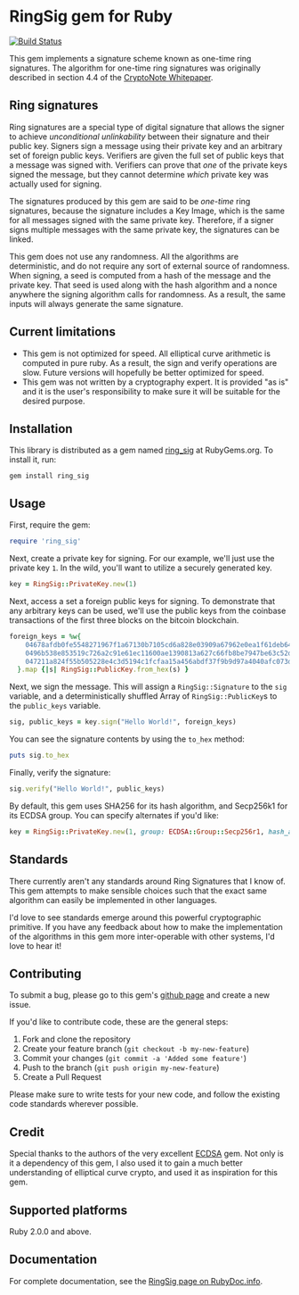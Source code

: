 # RingSig gem for Ruby

[![Build Status](https://travis-ci.org/jamoes/ring_sig.svg?branch=master)](https://travis-ci.org/jamoes/ring_sig)

This gem implements a signature scheme known as one-time ring signatures.
The algorithm for one-time ring signatures was originally described in section
4.4 of the [CryptoNote Whitepaper](https://cryptonote.org/whitepaper.pdf).

## Ring signatures

Ring signatures are a special type of digital signature that allows the signer
to achieve *unconditional unlinkability* between their signature and their
public key. Signers sign a message using their private key and an arbitrary set
of foreign public keys. Verifiers are given the full set of public keys that a
message was signed with. Verifiers can prove that *one* of the private keys
signed the message, but they cannot determine *which* private key was actually
used for signing.

The signatures produced by this gem are said to be *one-time* ring signatures,
because the signature includes a Key Image, which is the same for all messages
signed with the same private key. Therefore, if a signer signs multiple messages
with the same private key, the signatures can be linked.

This gem does not use any randomness. All the algorithms are deterministic, and
do not require any sort of external source of randomness. When signing, a seed
is computed from a hash of the message and the private key. That seed is used
along with the hash algorithm and a nonce anywhere the signing algorithm calls
for randomness. As a result, the same inputs will always generate the same
signature.

## Current limitations

- This gem is not optimized for speed. All elliptical curve arithmetic is
computed in pure ruby. As a result, the sign and verify operations are slow.
Future versions will hopefully be better optimized for speed.
- This gem was not written by a cryptography expert. It is provided "as is"
and it is the user's responsibility to make sure it will be suitable for the
desired purpose.

## Installation

This library is distributed as a gem named [ring_sig](https://rubygems.org/gems/ring_sig)
at RubyGems.org.  To install it, run:

    gem install ring_sig

## Usage

First, require the gem:
```ruby
require 'ring_sig'
```

Next, create a private key for signing. For our example, we'll just use the
private key `1`. In the wild, you'll want to utilize a securely generated key.
```ruby
key = RingSig::PrivateKey.new(1)
```

Next, access a set a foreign public keys for signing. To demonstrate that any
arbitrary keys can be used, we'll use the public keys from the coinbase
transactions of the first three blocks on the bitcoin blockchain.

```ruby
foreign_keys = %w{
    04678afdb0fe5548271967f1a67130b7105cd6a828e03909a67962e0ea1f61deb649f6bc3f4cef38c4f35504e51ec112de5c384df7ba0b8d578a4c702b6bf11d5f
    0496b538e853519c726a2c91e61ec11600ae1390813a627c66fb8be7947be63c52da7589379515d4e0a604f8141781e62294721166bf621e73a82cbf2342c858ee
    047211a824f55b505228e4c3d5194c1fcfaa15a456abdf37f9b9d97a4040afc073dee6c89064984f03385237d92167c13e236446b417ab79a0fcae412ae3316b77
  }.map {|s| RingSig::PublicKey.from_hex(s) }
```

Next, we sign the message. This will assign a `RingSig::Signature` to the `sig`
variable, and a deterministically shuffled Array of `RingSig::PublicKey`s to the
`public_keys` variable.
```ruby
sig, public_keys = key.sign("Hello World!", foreign_keys)
```

You can see the signature contents by using the `to_hex` method:
```ruby
puts sig.to_hex
```

Finally, verify the signature:
```ruby
sig.verify("Hello World!", public_keys)
```

By default, this gem uses SHA256 for its hash algorithm, and Secp256k1 for its
ECDSA group. You can specify alternates if you'd like:
```ruby
key = RingSig::PrivateKey.new(1, group: ECDSA::Group::Secp256r1, hash_algorithm: OpenSSL::Digest::RIPEMD160)
```

## Standards

There currently aren't any standards around Ring Signatures that I know of. This
gem attempts to make sensible choices such that the exact same algorithm can
easily be implemented in other languages.

I'd love to see standards emerge around this powerful cryptographic primitive.
If you have any feedback about how to make the implementation of the algorithms
in this gem more inter-operable with other systems, I'd love to hear it!

## Contributing

To submit a bug, please go to this gem's [github page](https://github.com/jamoes/ring_sig)
and create a new issue.

If you'd like to contribute code, these are the general steps:

1. Fork and clone the repository
2. Create your feature branch (`git checkout -b my-new-feature`)
3. Commit your changes (`git commit -a 'Added some feature'`)
4. Push to the branch (`git push origin my-new-feature`)
5. Create a Pull Request

Please make sure to write tests for your new code, and  follow the existing code
standards wherever possible.

## Credit

Special thanks to the authors of the very excellent [ECDSA](https://github.com/DavidEGrayson/ruby_ecdsa)
gem. Not only is it a dependency of this gem, I also used it to gain a
much better understanding of elliptical curve crypto, and used it as inspiration
for this gem.

## Supported platforms

Ruby 2.0.0 and above.

## Documentation

For complete documentation, see the [RingSig page on RubyDoc.info](http://rubydoc.info/gems/ring_sig).
